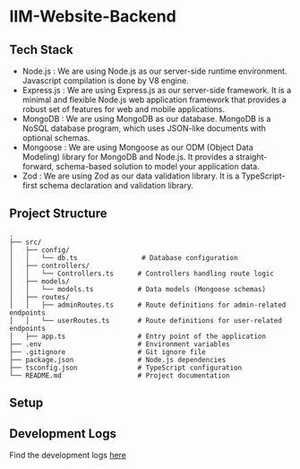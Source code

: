 # IIM-Website-Backend

## Tech Stack

- Node.js : We are using Node.js as our server-side runtime environment. Javascript compilation is done by V8 engine.
- Express.js : We are using Express.js as our server-side framework. It is a minimal and flexible Node.js web application framework that provides a robust set of features for web and mobile applications.
- MongoDB : We are using MongoDB as our database. MongoDB is a NoSQL database program, which uses JSON-like documents with optional schemas.
- Mongoose : We are using Mongoose as our ODM (Object Data Modeling) library for MongoDB and Node.js. It provides a straight-forward, schema-based solution to model your application data.
- Zod : We are using Zod as our data validation library. It is a TypeScript-first schema declaration and validation library.

## Project Structure

```
.
├── src/
│   ├── config/
│   │   └── db.ts                # Database configuration
│   ├── controllers/
│   │   └── Controllers.ts      # Controllers handling route logic
│   ├── models/
│   │   └── models.ts           # Data models (Mongoose schemas)
│   ├── routes/
│   │   ├── adminRoutes.ts      # Route definitions for admin-related endpoints
│   │   └── userRoutes.ts       # Route definitions for user-related endpoints
│   ├── app.ts                  # Entry point of the application
├── .env                        # Environment variables
├── .gitignore                  # Git ignore file
├── package.json                # Node.js dependencies
├── tsconfig.json               # TypeScript configuration
└── README.md                   # Project documentation

```

## Setup

## Development Logs

Find the development logs [here](./DevelopmentLogs.md)
